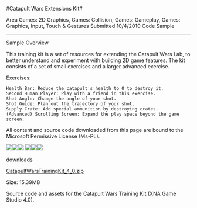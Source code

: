 #Catapult Wars Extensions Kit#

Area
Games: 2D Graphics, Games: Collision, Games: Gameplay, Games: Graphics, Input, Touch & Gestures
Submitted
10/4/2010
Code Sample

---

Sample Overview

This training kit is a set of resources for extending the Catapult Wars Lab, to better understand and experiment with building 2D game features. The kit consists of a set of small exercises and a larger advanced exercise.

Exercises:

    Health Bar: Reduce the catapult's health to 0 to destroy it.
    Second Human Player: Play with a friend in this exercise.
    Shot Angle: Change the angle of your shot.
    Shot Guide: Plan out the trajectory of your shot.
    Supply Crate: Add special ammunition by destroying crates.
    (Advanced) Scrolling Screen: Expand the play space beyond the game screen.


All content and source code downloaded from this page are bound to the Microsoft Permissive License (Ms-PL).

		
![](https://github.com/DDReaper/XNAGameStudio/blob/master/Images/catapulttk1.png)![](https://github.com/DDReaper/XNAGameStudio/blob/master/Images/catapulttk2.png)![](https://github.com/DDReaper/XNAGameStudio/blob/master/Images/catapulttk3.png)
![](https://github.com/DDReaper/XNAGameStudio/blob/master/Images/catapulttk4.png)![](https://github.com/DDReaper/XNAGameStudio/blob/master/Images/catapulttk5.png)![](https://github.com/DDReaper/XNAGameStudio/blob/master/Images/catapulttk6.png)

 
downloads

[CatapultWarsTrainingKit_4_0.zip](https://github.com/DDReaper/XNAGameStudio/blob/master/Samples/CatapultWarsTrainingKit_4_0.zip?raw=true)

Size: 15.39MB

Source code and assets for the Catapult Wars Training Kit (XNA Game Studio 4.0). 